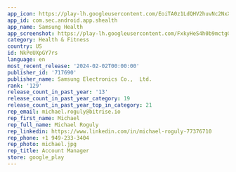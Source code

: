 ```yaml
---
app_icon: https://play-lh.googleusercontent.com/EoiTA0z1LdQHV2huvNc2NxXVquqAlOrwweONKMYjTYNYPK2KMQMOBR253NC6WsFm-dZl
app_id: com.sec.android.app.shealth
app_name: Samsung Health
app_screenshot: https://play-lh.googleusercontent.com/FxkyHeS4h0b9mctgGGQy0OhDhkyiqypNZ-gKgf81fZY-WkQKAqJ1Uo8UuYiCVkpHN7U
category: Health & Fitness
country: US
id: NkPeUXpGY7rs
language: en
most_recent_release: '2024-02-02T00:00:00'
publisher_id: '717690'
publisher_name: Samsung Electronics Co.,  Ltd.
rank: '129'
release_count_in_past_year: '13'
release_count_in_past_year_category: 19
release_count_in_past_year_top_in_category: 21
rep_email: michael.roguly@bitrise.io
rep_first_name: Michael
rep_full_name: Michael Roguly
rep_linkedin: https://www.linkedin.com/in/michael-roguly-77376710
rep_phone: +1 949-233-3404
rep_photo: michael.jpg
rep_title: Account Manager
store: google_play
---
```

